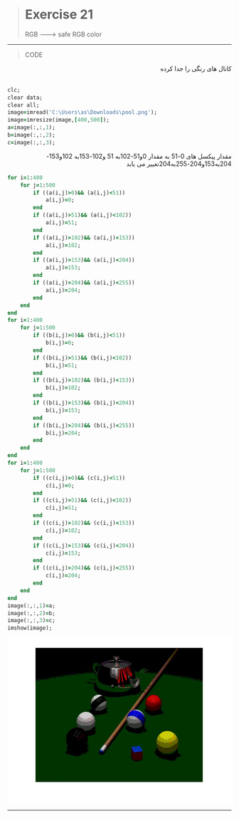 
> # Exercise 21
>RGB ---> safe RGB color 
***
>CODE
 <div dir="rtl">
کانال های رنگی را جدا کرده 
 </div>
 

```ruby
 
clc;
clear data;
clear all;
image=imread('C:\Users\as\Downloads\pool.png');
image=imresize(image,[400,500]);
a=image(:,:,1);
b=image(:,:,2);
c=image(:,:,3);
```
 <div dir="rtl">
 
مقدار پیکسل های 0-51 به مقدار 0و51-102به 51 و102-153به 102و153-204به153و204-255به204تغییر می یابد
 </div>

```ruby
for i=1:400
    for j=1:500
        if ((a(i,j)>0)&& (a(i,j)<51))
            a(i,j)=0;
        end
        if ((a(i,j)>51)&& (a(i,j)<102))
            a(i,j)=51;
        end
        if ((a(i,j)>102)&& (a(i,j)<153))
            a(i,j)=102;
        end
        if ((a(i,j)>153)&& (a(i,j)<204))
            a(i,j)=153;
        end
        if ((a(i,j)>204)&& (a(i,j)<255))
            a(i,j)=204;
        end
    end
end
for i=1:400
    for j=1:500
        if ((b(i,j)>0)&& (b(i,j)<51))
            b(i,j)=0;
        end
        if ((b(i,j)>51)&& (b(i,j)<102))
            b(i,j)=51;
        end
        if ((b(i,j)>102)&& (b(i,j)<153))
            b(i,j)=102;
        end
        if ((b(i,j)>153)&& (b(i,j)<204))
            b(i,j)=153;
        end
        if ((b(i,j)>204)&& (b(i,j)<255))
            b(i,j)=204;
        end
    end
end
for i=1:400
    for j=1:500
        if ((c(i,j)>0)&& (c(i,j)<51))
            c(i,j)=0;
        end
        if ((c(i,j)>51)&& (c(i,j)<102))
            c(i,j)=51;
        end
        if ((c(i,j)>102)&& (c(i,j)<153))
            c(i,j)=102;
        end
        if ((c(i,j)>153)&& (c(i,j)<204))
            c(i,j)=153;
        end
        if ((c(i,j)>204)&& (c(i,j)<255))
            c(i,j)=204;
        end
    end
end
image(:,:,1)=a;
image(:,:,2)=b;
image(:,:,3)=c;
imshow(image);

```
![alt text](https://github.com/semnan-university-ai/image-processing-class/blob/main/excersiecs/afsaneh427726/21/1.jpg)
***

